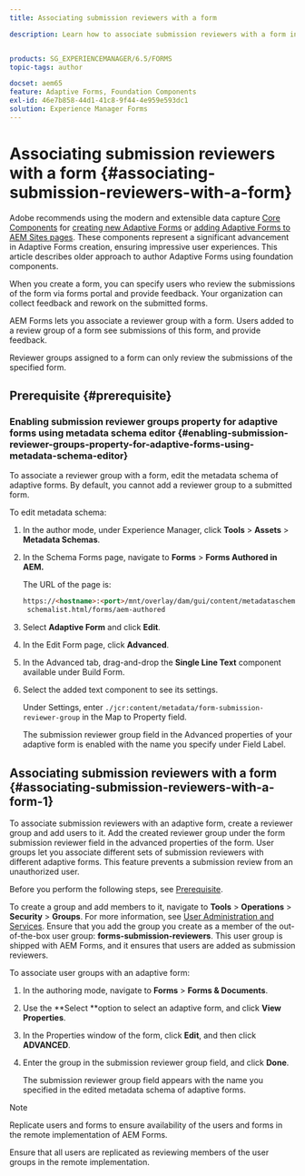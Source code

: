 ```yaml
---
title: Associating submission reviewers with a form

description: Learn how to associate submission reviewers with a form in AEM Forms. Associated reviewers review a form submitted via forms portal.


products: SG_EXPERIENCEMANAGER/6.5/FORMS
topic-tags: author

docset: aem65
feature: Adaptive Forms, Foundation Components
exl-id: 46e7b858-44d1-41c8-9f44-4e959e593dc1
solution: Experience Manager Forms
---
```

# Associating submission reviewers with a form {#associating-submission-reviewers-with-a-form}

<span class="preview"> Adobe recommends using the modern and extensible data capture [Core Components](https://experienceleague.adobe.com/docs/experience-manager-core-components/using/adaptive-forms/introduction.html) for [creating new Adaptive Forms](/help/forms/using/create-an-adaptive-form-core-components.md) or [adding Adaptive Forms to AEM Sites pages](/help/forms/using/create-or-add-an-adaptive-form-to-aem-sites-page.md). These components represent a significant advancement in Adaptive Forms creation, ensuring impressive user experiences. This article describes older approach to author Adaptive Forms using foundation components. </span>

When you create a form, you can specify users who review the submissions of the form via forms portal and provide feedback. Your organization can collect feedback and rework on the submitted forms.

AEM Forms lets you associate a reviewer group with a form. Users added to a review group of a form see submissions of this form, and provide feedback.

Reviewer groups assigned to a form can only review the submissions of the specified form.

## Prerequisite {#prerequisite}

### Enabling submission reviewer groups property for adaptive forms using metadata schema editor {#enabling-submission-reviewer-groups-property-for-adaptive-forms-using-metadata-schema-editor}

To associate a reviewer group with a form, edit the metadata schema of adaptive forms. By default, you cannot add a reviewer group to a submitted form.

To edit metadata schema:

1. In the author mode, under Experience Manager, click **Tools** &gt; **Assets** &gt; **Metadata Schemas**.
1. In the Schema Forms page, navigate to **Forms** &gt; **Forms Authored in AEM.**

   The URL of the page is:

   ```html
   https://<hostname>:<port>/mnt/overlay/dam/gui/content/metadataschemaeditor/
    schemalist.html/forms/aem-authored
   ```

1. Select **Adaptive Form** and click **Edit**.
1. In the Edit Form page, click **Advanced**.
1. In the Advanced tab, drag-and-drop the **Single Line Text** component available under Build Form.
1. Select the added text component to see its settings.

   Under Settings, enter `./jcr:content/metadata/form-submission-reviewer-group` in the Map to Property field.

   The submission reviewer group field in the Advanced properties of your adaptive form is enabled with the name you specify under Field Label.

## Associating submission reviewers with a form {#associating-submission-reviewers-with-a-form-1}

To associate submission reviewers with an adaptive form, create a reviewer group and add users to it. Add the created reviewer group under the form submission reviewer field in the advanced properties of the form.
User groups let you associate different sets of submission reviewers with different adaptive forms. This feature prevents a submission review from an unauthorized user.

Before you perform the following steps, see [Prerequisite](../../forms/using/adding-reviewers-form.md#prerequisite).

To create a group and add members to it, navigate to **Tools** &gt; **Operations** &gt; **Security** &gt; **Groups**.
For more information, see [User Administration and Services](/help/sites-administering/security.md).
Ensure that you add the group you create as a member of the out-of-the-box user group: **forms-submission-reviewers**. This user group is shipped with AEM Forms, and it ensures that users are added as submission reviewers.

To associate user groups with an adaptive form:

1. In the authoring mode, navigate to **Forms** &gt; **Forms & Documents**.
1. Use the **Select **option to select an adaptive form, and click **View Properties**.
1. In the Properties window of the form, click **Edit**, and then click **ADVANCED**.
1. Enter the group in the submission reviewer group field, and click **Done**.

   The submission reviewer group field appears with the name you specified in the edited metadata schema of adaptive forms.

>[!NOTE]
>
>Replicate users and forms to ensure availability of the users and forms in the remote implementation of AEM Forms.
>
>Ensure that all users are replicated as reviewing members of the user groups in the remote implementation.
